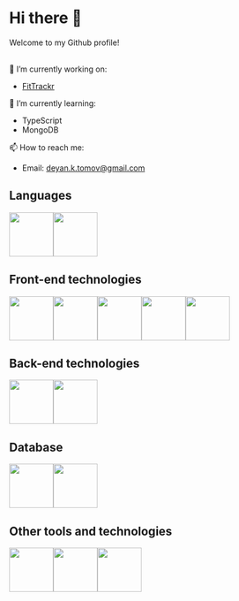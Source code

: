 # Hi there 👋
Welcome to my Github profile!<br /><br />

🔭 I’m currently working on:
* [FitTrackr](https://github.com/deyantomov/FitTrackr)<br />

🌱 I’m currently learning:
* TypeScript<br />
* MongoDB<br />

📫 How to reach me:
* Email: deyan.k.tomov@gmail.com<br />

## Languages
<div style="display:flex;flex-direction:row;background:`rgb(255, 255, 255)`">
  <img src='https://cdn.jsdelivr.net/gh/devicons/devicon@latest/icons/javascript/javascript-original.svg' height="80" />
  <img src='https://cdn.jsdelivr.net/gh/devicons/devicon@latest/icons/typescript/typescript-original.svg' height="80" />
</div>

## Front-end technologies
<div style="display:flex;flex-direction:row;">
  <img src='https://cdn.jsdelivr.net/gh/devicons/devicon@latest/icons/html5/html5-original.svg' height="80" />
  <img src='https://cdn.jsdelivr.net/gh/devicons/devicon@latest/icons/css3/css3-original.svg' height="80" />
  <img src='https://cdn.jsdelivr.net/gh/devicons/devicon@latest/icons/react/react-original.svg' height="80" />
  <img src='https://cdn.jsdelivr.net/gh/devicons/devicon@latest/icons/bootstrap/bootstrap-original.svg' height="80" />
  <img src='https://cdn.jsdelivr.net/gh/devicons/devicon@latest/icons/tailwindcss/tailwindcss-original.svg' height="80" />
</div>

## Back-end technologies
<div style="display:flex;flex-direction:row;">
  <img src='https://cdn.jsdelivr.net/gh/devicons/devicon@latest/icons/nodejs/nodejs-original.svg' height="80" />
  <img src='https://cdn.jsdelivr.net/gh/devicons/devicon@latest/icons/realm/realm-original.svg' height="80" />
</div>

## Database
<div style="display:flex;flex-direction:row;">
  <img src='https://cdn.jsdelivr.net/gh/devicons/devicon@latest/icons/mongodb/mongodb-original.svg' height="80" />
  <img src='https://cdn.jsdelivr.net/gh/devicons/devicon@latest/icons/firebase/firebase-original.svg' height="80" />
</div>

## Other tools and technologies
<div style="display:flex;flex-direction:row;">
  <img src='https://cdn.jsdelivr.net/gh/devicons/devicon@latest/icons/vscode/vscode-original.svg' height="80" />
  <img src='https://cdn.jsdelivr.net/gh/devicons/devicon@latest/icons/git/git-original.svg' height="80" />
  <img src='https://cdn.jsdelivr.net/gh/devicons/devicon@latest/icons/jest/jest-plain.svg' height="80" />
</div>

<!--
**deyantomov/deyantomov** is a ✨ _special_ ✨ repository because its `README.md` (this file) appears on your GitHub profile.

Here are some ideas to get you started:

- 🔭 I’m currently working on ...
- 🌱 I’m currently learning ...
- 👯 I’m looking to collaborate on ...
- 🤔 I’m looking for help with ...
- 💬 Ask me about ...
- 📫 How to reach me: ...
- 😄 Pronouns: ...
- ⚡ Fun fact: ...
-->
